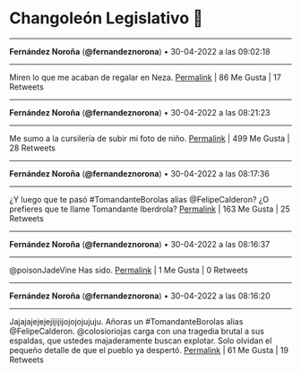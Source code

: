 # Changoleón Legislativo 🙈
*****
**Fernández Noroña** (**@fernandeznorona**) • 30-04-2022 a las 09:02:18
*****
Miren lo que me acaban de regalar en Neza.
[Permalink](https://twitter.com/fernandeznorona/status/1520448468208263168) | 86 Me Gusta | 17 Retweets
*****
**Fernández Noroña** (**@fernandeznorona**) • 30-04-2022 a las 08:21:23
*****
Me sumo a la cursilería de subir mi foto de niño.
[Permalink](https://twitter.com/fernandeznorona/status/1520438171376443393) | 499 Me Gusta | 28 Retweets
*****
**Fernández Noroña** (**@fernandeznorona**) • 30-04-2022 a las 08:17:36
*****
¿Y luego que te pasó #TomandanteBorolas alias @FelipeCalderon? ¿O prefieres que te llame Tomandante Iberdrola?
[Permalink](https://twitter.com/fernandeznorona/status/1520437221584736261) | 163 Me Gusta | 25 Retweets
*****
**Fernández Noroña** (**@fernandeznorona**) • 30-04-2022 a las 08:16:37
*****
@poisonJadeVine Has sido.
[Permalink](https://twitter.com/fernandeznorona/status/1520436971503558656) | 1 Me Gusta | 0 Retweets
*****
**Fernández Noroña** (**@fernandeznorona**) • 30-04-2022 a las 08:16:20
*****
Jajajajejejejijijijojojojujuju. Añoras un #TomandanteBorolas alias @FelipeCalderon. @colosioriojas carga con una tragedia brutal a sus espaldas, que ustedes majaderamente buscan explotar. Solo olvidan el pequeño detalle de que el pueblo ya despertó.
[Permalink](https://twitter.com/fernandeznorona/status/1520436900670189569) | 61 Me Gusta | 19 Retweets